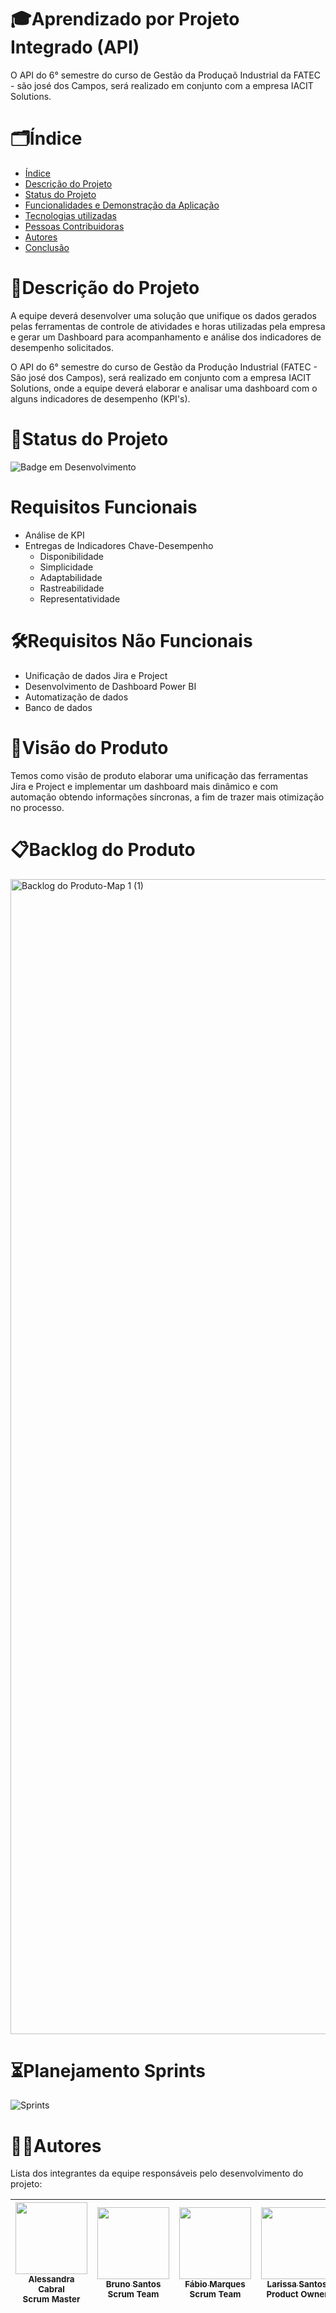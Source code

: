 <h1> 🎓Aprendizado por Projeto Integrado (API)</h1> 
O API do 6° semestre do curso de Gestão da Produçaõ Industrial da FATEC - são josé dos Campos, será realizado em conjunto com a empresa IACIT Solutions.

# 🗂️Índice 

* [Índice](#índice)
* [Descrição do Projeto](#descrição-do-projeto)
* [Status do Projeto](#status-do-Projeto)
* [Funcionalidades e Demonstração da Aplicação](#funcionalidades-e-demonstração-da-aplicação)
* [Tecnologias utilizadas](#tecnologias-utilizadas)
* [Pessoas Contribuidoras](#pessoas-contribuidoras)
* [Autores](#pessoas-desenvolvedoras)
* [Conclusão](#conclusão)

# 📝Descrição do Projeto

A equipe deverá desenvolver uma solução que unifique os dados gerados pelas ferramentas de controle de atividades e horas utilizadas pela empresa e gerar um Dashboard para acompanhamento e análise dos indicadores de desempenho solicitados.

O API do 6° semestre do curso de Gestão da Produção Industrial (FATEC - São josé dos Campos), será realizado em conjunto com a empresa IACIT Solutions, onde a equipe deverá elaborar e analisar uma dashboard com o alguns indicadores de desempenho (KPI's).

# 🚦Status do Projeto
![Badge em Desenvolvimento](http://img.shields.io/static/v1?label=STATUS&message=EM%20DESENVOLVIMENTO&color=GREEN&style=for-the-badge)

# Requisitos Funcionais

* Análise de KPI
* Entregas de Indicadores Chave-Desempenho
  * Disponibilidade 
  * Simplicidade
  * Adaptabilidade
  * Rastreabilidade
  * Representatividade

# 🛠️Requisitos Não Funcionais
* Unificação de dados Jira e Project
* Desenvolvimento de Dashboard Power BI
* Automatização de dados
* Banco de dados

# 🔎Visão do Produto
Temos como visão de produto elaborar uma unificação das ferramentas Jira e Project e implementar um dashboard mais dinâmico e com automação obtendo informações síncronas, a fim de trazer mais otimização no processo.

# 📋Backlog do Produto

<img width="1848" alt="Backlog do Produto-Map 1 (1)" src="https://user-images.githubusercontent.com/128653100/229325499-ed22d33f-9a22-4dfc-9953-1529ae6b2b58.png">

# ⏳Planejamento Sprints

![Sprints](https://user-images.githubusercontent.com/128653100/229325667-e56aace2-f3c4-4d69-a0ab-c5a8754533bb.jpeg)

# 👩‍💻Autores

Lista dos integrantes da equipe responsáveis pelo desenvolvimento do projeto:

| [<img src="https://user-images.githubusercontent.com/128653100/228983695-1474721e-34b5-41e2-a856-ebb6226eeb8d.jpeg" width=115><br><sub>Alessandra Cabral</sub>](https://www.linkedin.com/in/alessandra-cabral-42999a150)<br><sub>Scrum Master |  [<img src="https://user-images.githubusercontent.com/128653100/228983701-526dd789-19cc-4c4e-9760-baf965e3b9c9.jpeg" width=115><br><sub>Bruno Santos</sub>](https://www.linkedin.com/in/bruno-santos-19b54a156)<br><sub>Scrum Team |  [<img src="https://user-images.githubusercontent.com/128653100/228725120-2f36b7ee-5519-4a8a-adcd-c79d0e0307ac.jpeg" width=115><br><sub>Fábio Marques</sub>](https://www.linkedin.com/in/fabio-marques-5b9893217)<br><sub>Scrum Team |  [<img src="https://user-images.githubusercontent.com/128653100/228984234-8b2ec4f3-6cb6-4069-a774-8433f99e05cf.jpeg" width=115><br><sub>Larissa Santos</sub>](https://www.linkedin.com/in/larissa-santos-311326178)<br><sub>Product Owner |  [<img src="https://user-images.githubusercontent.com/128653100/228983738-68a962e3-fc5b-4e3f-9bca-2161c81423f1.jpeg" width=115><br><sub>Natalia Gouvea</sub>](https://www.linkedin.com/in/natalia-let%C3%ADcia-assis-gouvea-2169571b8)<br><sub>Scrum Team |  [<img src="https://user-images.githubusercontent.com/128653100/228725150-981571bb-71d0-484e-9e78-b8ccaf8a3790.jpeg" width=115><br><sub>Willian Sousa</sub>](https://www.linkedin.com/in/willian-rodrigues-7016b3175)<br><sub>Scrum Team |  [<img src="https://user-images.githubusercontent.com/128653100/228983774-dad40437-09d4-4804-9a27-b26379445fb5.jpeg" width=115><br><sub>Yasmin Santos</sub>](https://www.linkedin.com/in/yasmim-ariane-0680811695)<br><sub>Scrum Team |
| :---: | :---: | :---: | :---: | :---: | :---: | :---: |


